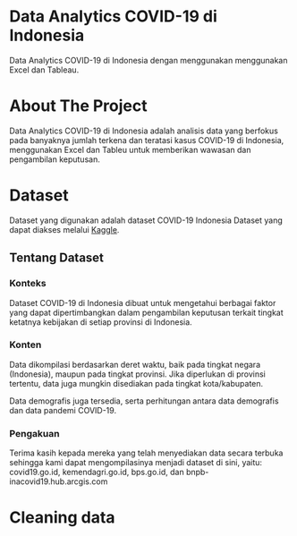 # Data Analytics COVID-19 di Indonesia
Data Analytics COVID-19 di Indonesia dengan menggunakan menggunakan Excel dan Tableau.

# About The Project
Data Analytics COVID-19 di Indonesia adalah analisis data yang berfokus pada banyaknya jumlah terkena dan teratasi kasus COVID-19 di Indonesia, menggunakan Excel dan Tableu untuk memberikan wawasan dan pengambilan keputusan.

# Dataset 
Dataset yang digunakan adalah dataset COVID-19 Indonesia Dataset yang dapat diakses melalui [Kaggle](https://www.kaggle.com/datasets/hendratno/covid19-indonesia).

## Tentang Dataset

### Konteks
Dataset COVID-19 di Indonesia dibuat untuk mengetahui berbagai faktor yang dapat dipertimbangkan dalam pengambilan keputusan terkait tingkat ketatnya kebijakan di setiap provinsi di Indonesia.

### Konten
Data dikompilasi berdasarkan deret waktu, baik pada tingkat negara (Indonesia), maupun pada tingkat provinsi. Jika diperlukan di provinsi tertentu, data juga mungkin disediakan pada tingkat kota/kabupaten.

Data demografis juga tersedia, serta perhitungan antara data demografis dan data pandemi COVID-19.

### Pengakuan
Terima kasih kepada mereka yang telah menyediakan data secara terbuka sehingga kami dapat mengompilasinya menjadi dataset di sini, yaitu: covid19.go.id, kemendagri.go.id, bps.go.id, dan bnpb-inacovid19.hub.arcgis.com

# Cleaning data
